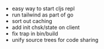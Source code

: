 - easy way to start cljs repl
- run tailwind as part of go
- sort out caching
- add init chsk/state on client
- fix trap in bin/build
- unify source trees for code sharing
